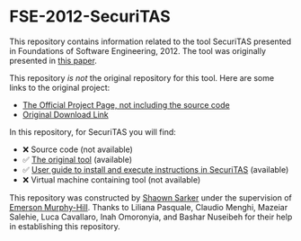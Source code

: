 # FSE-2012-SecuriTAS

This repository contains information related to the tool SecuriTAS presented in Foundations of Software Engineering, 2012. The tool was originally presented in [this paper](http://dl.acm.org/citation.cfm?doid=2393596.2393618).

This repository _is not_ the original repository for this tool. Here are some links to the original project:
* [The Official Project Page, not including the source code](https://code.google.com/p/securitas/)
* [Original Download Link](https://code.google.com/p/securitas/downloads/list)

In this repository, for SecuriTAS you will find:
* :x: Source code (not available)
* :white_check_mark: [The original tool](https://github.com/SoftwareEngineeringToolDemos/FSE-2012-SecuriTAS/blob/master/binaries/Securitas.zip) (available)
* :white_check_mark: [User guide to install and execute instructions in SecuriTAS](https://github.com/SoftwareEngineeringToolDemos/FSE-2012-SecuriTAS/blob/master/User%20guide.pdf) (available)
* :x: Virtual machine containing tool (not available)

This repository was constructed by [Shaown Sarker](https://github.com/shaowns) under the supervision of [Emerson Murphy-Hill](https://github.com/CaptainEmerson). Thanks to Liliana Pasquale, Claudio Menghi, Mazeiar Salehie, Luca Cavallaro, Inah Omoronyia, and Bashar Nuseibeh for their help in establishing this repository.
